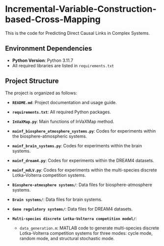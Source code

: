 # Incremental-Variable-Construction-based-Cross-Mapping
This is the code for Predicting Direct Causal Links in Complex Systems.

## Environment Dependencies
- **Python Version**: Python 3.11.7
- All required libraries are listed in `requirements.txt`

## Project Structure

The project is organized as follows:

- **`README.md`**: Project documentation and usage guide.

- **`requirements.txt`**: All required Python packages.

- **`InVaXMap.py`**: Main functions of InVaXMap method.

- **`mainf_biosphere_atmosphere_systems.py`**: Codes for experiments within the biosphere-atmospheric systems.

- **`mainf_brain_systems.py`**: Codes for experiments within the brain systems.

- **`mainf_dream4.py`**: Codes for experiments within the DREAM4 datasets.

- **`mainf_mdLV.py`**: Codes for experiments within the multi-species discrete Lotka-Volterra competition systems.

- **`Biosphere-atmosphere systems/`**: Data files for biosphere-atmosphere systems.

- **`Brain systems/`**: Data files for brain systems.

- **`Gene regulatory systems/`**: Data files for DREAM4 datasets.

- **`Multi-species discrete Lotka-Volterra competition model/`**:
  - `data_generation.m`: MATLAB code to generate multi-species discrete Lotka-Volterra competition systems for three modes: cycle mode, random mode, and structural stochastic mode.
